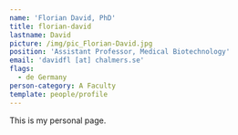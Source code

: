 ```yaml
---
name: 'Florian David, PhD'
title: florian-david
lastname: David
picture: /img/pic_Florian-David.jpg
position: 'Assistant Professor, Medical Biotechnology'
email: 'davidfl [at] chalmers.se'
flags:
  - de Germany
person-category: A Faculty
template: people/profile
---
```

This is my personal page.
